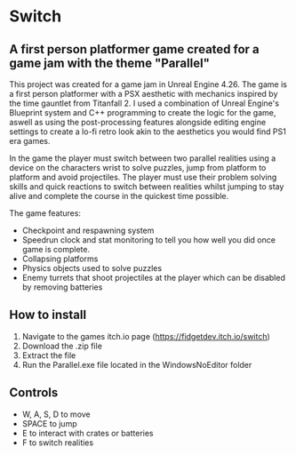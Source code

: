 # Switch

## A first person platformer game created for a game jam with the theme "Parallel"

This project was created for a game jam in Unreal Engine 4.26. The game is a first person platformer with a PSX aesthetic with mechanics inspired by the time gauntlet from Titanfall 2. I used a combination of Unreal Engine's Blueprint system and C++ programming to create the logic for the game, aswell as using the post-processing features alongside editing engine settings to create a lo-fi retro look akin to the aesthetics you would find PS1 era games.

In the game the player must switch between two parallel realities using a device on the characters wrist to solve puzzles, jump from platform to platform and avoid projectiles. The player must use their problem solving skills and quick reactions to switch between realities whilst jumping to stay alive and complete the course in the quickest time possible.

The game features:
* Checkpoint and respawning system
* Speedrun clock and stat monitoring to tell you how well you did once game is complete.
* Collapsing platforms
* Physics objects used to solve puzzles
* Enemy turrets that shoot projectiles at the player which can be disabled by removing batteries

## How to install 
1. Navigate to the games itch.io page (https://fidgetdev.itch.io/switch)
2. Download the .zip file
3. Extract the file
4. Run the Parallel.exe file located in the WindowsNoEditor folder

## Controls
* W, A, S, D to move
* SPACE to jump
* E to interact with crates or batteries
* F to switch realities

